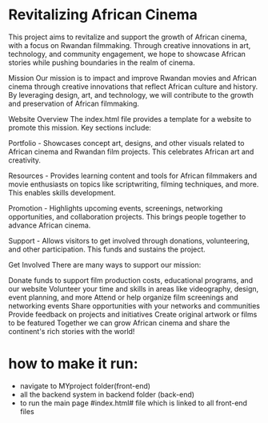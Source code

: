 # Revitalizing African Cinema
This project aims to revitalize and support the growth of African cinema, with a focus on Rwandan filmmaking. Through creative innovations in art, technology, and community engagement, we hope to showcase African stories while pushing boundaries in the realm of cinema.

Mission
Our mission is to impact and improve Rwandan movies and African cinema through creative innovations that reflect African culture and history. By leveraging design, art, and technology, we will contribute to the growth and preservation of African filmmaking.

Website Overview
The index.html file provides a template for a website to promote this mission. Key sections include:

Portfolio - Showcases concept art, designs, and other visuals related to African cinema and Rwandan film projects. This celebrates African art and creativity.

Resources - Provides learning content and tools for African filmmakers and movie enthusiasts on topics like scriptwriting, filming techniques, and more. This enables skills development.

Promotion - Highlights upcoming events, screenings, networking opportunities, and collaboration projects. This brings people together to advance African cinema.

Support - Allows visitors to get involved through donations, volunteering, and other participation. This funds and sustains the project.

Get Involved
There are many ways to support our mission:

Donate funds to support film production costs, educational programs, and our website
Volunteer your time and skills in areas like videography, design, event planning, and more
Attend or help organize film screenings and networking events
Share opportunities with your networks and communities
Provide feedback on projects and initiatives
Create original artwork or films to be featured
Together we can grow African cinema and share the continent's rich stories with the world!

# how to make it run:
* navigate to MYproject folder(front-end)
* all the backend system in backend folder (back-end)
* to run the main page #index.html# file which is linked to all front-end files
